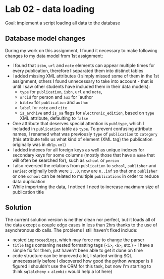 # Lab 02 - data loading

Goal: implement a script loading all data to the database


## Database model changes

During my work on this assignment, I found it necessary to make following changes to my
data model from 1st assignment:
- I found that `isbn`, `url` and `note` elements can appear multiple times 
  for every publication, therefore I separated them into distinct tables
- I added missing XML attributes (I simply missed some of them in the 1st assignment,
  others I found unnecessary to take into account - that is until I saw other students have
  included them in their data models):
   - `type` for `publication`, `isbn`, `url` and `note`,
   - `orcid` for person and `aux` for `author
   - `bibtex` for `publication` and `author`
   - `label` for `note` and `cite`
   - `is_archive` and `is_oa` flags for `electronic_edition`, based on `type` XML attribute, defaulting to `false`
- One attribute that deserves special attention is `publtype`, which I included
  in `publication` table as `type`. To prevent confusing attribute names,
  I renamed what was previously `type` of `publication` to `category` (this attribute 
  tells us what kind of element (XML tag) the publication originally was in `dblp.xml`)
- I added indexes for all foreign keys as well as unique indexes for secondary keys
  for some columns (mostly those that have a `name` that will often be searched for),
  such as `school` or `person`
- I also reversed the relations from `publication` to `school`, `publisher` and `series`:
  originally both were `1..0`, now are `0..inf` so that one `publisher` or one `school`
  can be related to multiple `publications` in order to reduce data duplication
- While importning the data, I noticed I need to increase maximum size of publication title


## Solution

The current solution version is neither clean nor perfect, but it loads all of the data 
except a couple edge cases in less than 2hrs thanks to the use of asynchronous db calls.
The problems I still haven't fixed include:
- nested `inproceedings`, which may force me to change the parser
- `title` tags contaning nested formatting tags (`<i>`, `<b>`, etc.) - I have a simple fix for them,
  just haven't been able to get it done on time
- code structure can be improved a lot, I started writing SQL unnecessarily before I discovered
  how good the python wrapper is (I figured I shouldn't use the ORM for this task, 
  but now I'm starting to think `sqlalchemy` + `alembic` would help a lot here)
